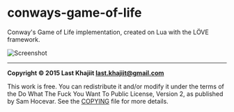 # conways-game-of-life
Conway's Game of Life implementation, created on Lua with the LÖVE framework.

![Screenshot](https://pbs.twimg.com/media/CUgPnwGUcAAzIUg.png:large)


---

**Copyright © 2015 Last Khajiit <last.khajiit@gmail.com>**

This work is free. You can redistribute it and/or modify it under the
terms of the Do What The Fuck You Want To Public License, Version 2,
as published by Sam Hocevar. See the [COPYING](https://github.com/last-khajiit/conways-game-of-life/blob/master/copying.txt) file for more details.
